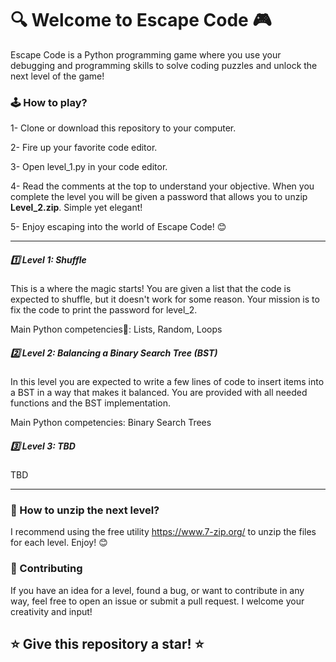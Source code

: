 # 🔍 Welcome to Escape Code 🎮

Escape Code is a Python programming game where you use your debugging and programming skills to solve coding puzzles and unlock the next level of the game!

### 🕹️ How to play?

1- Clone or download this repository to your computer.

2- Fire up your favorite code editor.

3- Open level_1.py in your code editor.

4- Read the comments at the top to understand your objective. When you complete the level you will be given a password that allows you to unzip **Level_2.zip**. Simple yet elegant!

5- Enjoy escaping into the world of Escape Code! 😊


---

##### 1️⃣ Level 1: Shuffle
This is a where the magic starts!  You are given a list that the code is expected to shuffle, but it doesn't work for some reason.  Your mission is to fix the code to print the password for level_2.

Main Python competencies🐍: Lists, Random, Loops


##### 2️⃣ Level 2: Balancing a Binary Search Tree (BST)
In this level you are expected to write a few lines of code to insert items into a BST in a way that makes it balanced.  You are provided with all needed functions and the BST implementation.

Main Python competencies: Binary Search Trees

##### 3️⃣ Level 3: TBD
TBD

---

### 📁 How to unzip the next level?

I recommend using the free utility https://www.7-zip.org/ to unzip the files for each level.  Enjoy! 😊


### 🤝 Contributing 

If you have an idea for a level, found a bug, or want to contribute in any way, feel free to open an issue or submit a pull request. I welcome your creativity and input!



## ⭐ Give this repository a star! ⭐